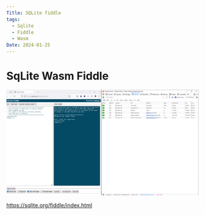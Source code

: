```yaml
---
Title: SQLite fiddle
tags:
  - Sqlite
  - Fiddle
  - Wasm
Date: 2024-01-25
---
```


# SqLite Wasm Fiddle


![](../_asset/Pasted%20image%2020240125112304.png)

https://sqlite.org/fiddle/index.html